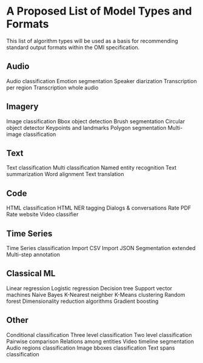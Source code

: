 # A Proposed List of Model Types and Formats
This list of algorithm types will be used as a basis for recommending standard output formats within the OMI specification.

## Audio
Audio classification
Emotion segmentation
Speaker diarization
Transcription per region
Transcription whole audio

## Imagery
Image classification
Bbox object detection
Brush segmentation
Circular object detector
Keypoints and landmarks
Polygon segmentation
Multi-image classification

## Text
Text classification
Multi classification
Named entity recognition
Text summarization
Word alignment
Text translation

## Code
HTML classification
HTML NER tagging
Dialogs & conversations
Rate PDF
Rate website
Video classifier

## Time Series
Time Series classification
Import CSV
Import JSON
Segmentation extended
Multi-step annotation

## Classical ML
Linear regression
Logistic regression
Decision tree
Support vector machines
Naive Bayes
K-Nearest neighber
K-Means clustering
Random forest
Dimensionality reduction algorithms
Gradient boosting

## Other
Conditional classification
Three level classification
Two level classification
Pairwise comparison
Relations among entities
Video timeline segmentation
Audio regions classification
Image bboxes classification
Text spans classification
